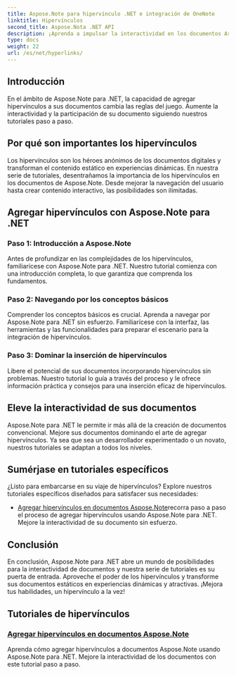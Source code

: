 ```yaml
---
title: Aspose.Note para hipervínculo .NET e integración de OneNote
linktitle: Hipervínculos
second_title: Aspose.Nota .NET API
description: ¡Aprenda a impulsar la interactividad en los documentos Aspose.Note! Descubra tutoriales sobre cómo agregar hipervínculos con Aspose.Note para .NET, mejorando la participación de su documento.
type: docs
weight: 22
url: /es/net/hyperlinks/
---
```

## Introducción

En el ámbito de Aspose.Note para .NET, la capacidad de agregar hipervínculos a sus documentos cambia las reglas del juego. Aumente la interactividad y la participación de su documento siguiendo nuestros tutoriales paso a paso.

## Por qué son importantes los hipervínculos

Los hipervínculos son los héroes anónimos de los documentos digitales y transforman el contenido estático en experiencias dinámicas. En nuestra serie de tutoriales, desentrañamos la importancia de los hipervínculos en los documentos de Aspose.Note. Desde mejorar la navegación del usuario hasta crear contenido interactivo, las posibilidades son ilimitadas.

## Agregar hipervínculos con Aspose.Note para .NET

### Paso 1: Introducción a Aspose.Note

Antes de profundizar en las complejidades de los hipervínculos, familiarícese con Aspose.Note para .NET. Nuestro tutorial comienza con una introducción completa, lo que garantiza que comprenda los fundamentos.

### Paso 2: Navegando por los conceptos básicos

Comprender los conceptos básicos es crucial. Aprenda a navegar por Aspose.Note para .NET sin esfuerzo. Familiarícese con la interfaz, las herramientas y las funcionalidades para preparar el escenario para la integración de hipervínculos.

### Paso 3: Dominar la inserción de hipervínculos

Libere el potencial de sus documentos incorporando hipervínculos sin problemas. Nuestro tutorial lo guía a través del proceso y le ofrece información práctica y consejos para una inserción eficaz de hipervínculos.

## Eleve la interactividad de sus documentos

Aspose.Note para .NET le permite ir más allá de la creación de documentos convencional. Mejore sus documentos dominando el arte de agregar hipervínculos. Ya sea que sea un desarrollador experimentado o un novato, nuestros tutoriales se adaptan a todos los niveles.

## Sumérjase en tutoriales específicos

¿Listo para embarcarse en su viaje de hipervínculos? Explore nuestros tutoriales específicos diseñados para satisfacer sus necesidades:

- [Agregar hipervínculos en documentos Aspose.Note](./add-hyperlinks/)recorra paso a paso el proceso de agregar hipervínculos usando Aspose.Note para .NET. Mejore la interactividad de su documento sin esfuerzo.

## Conclusión

En conclusión, Aspose.Note para .NET abre un mundo de posibilidades para la interactividad de documentos y nuestra serie de tutoriales es su puerta de entrada. Aproveche el poder de los hipervínculos y transforme sus documentos estáticos en experiencias dinámicas y atractivas. ¡Mejora tus habilidades, un hipervínculo a la vez!
## Tutoriales de hipervínculos
### [Agregar hipervínculos en documentos Aspose.Note](./add-hyperlinks/)
Aprenda cómo agregar hipervínculos a documentos Aspose.Note usando Aspose.Note para .NET. Mejore la interactividad de los documentos con este tutorial paso a paso.